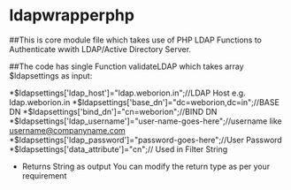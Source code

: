 # ldapwrapperphp

##This is core module file which takes use of PHP LDAP Functions to Authenticate wwith LDAP/Active Directory Server.

##The code has single Function validateLDAP which takes array $ldapsettings as input:

*$ldapsettings['ldap_host']="ldap.weborion.in";//LDAP Host e.g. ldap.weborion.in
*$ldapsettings['base_dn']="dc=weborion,dc=in";//BASE DN
*$ldapsettings['bind_dn']="cn=weborion";//BIND DN
*$ldapsettings['ldap_username']="user-name-goes-here";//username like username@companyname.com
*$ldapsettings['ldap_password']="password-goes-here";//User Password
*$ldapsettings['data_attribute']="cn";// Used in  Filter String 

* Returns String as output You can modify the return type as per your requirement
